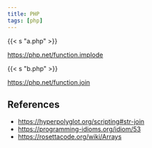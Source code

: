 ```yaml
---
title: PHP
tags: [php]
---
```


{{< s "a.php" >}}

<https://php.net/function.implode>

{{< s "b.php" >}}

<https://php.net/function.join>

## References

- <https://hyperpolyglot.org/scripting#str-join>
- <https://programming-idioms.org/idiom/53>
- <https://rosettacode.org/wiki/Arrays>
